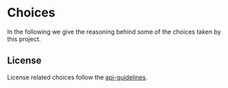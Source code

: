 # Choices

In the following we give the reasoning behind some of the choices taken by this
project.

## License

License related choices follow the
[api-guidelines](https://rust-lang.github.io/api-guidelines/necessities.html#crate-and-its-dependencies-have-a-permissive-license-c-permissive).
